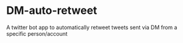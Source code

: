 # DM-auto-retweet
A twitter bot app to automatically retweet tweets sent via DM from a specific person/account
